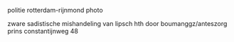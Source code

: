 politie rotterdam-rijnmond photo

zware sadistische mishandeling van lipsch hth door boumanggz/anteszorg prins constantijnweg 48
